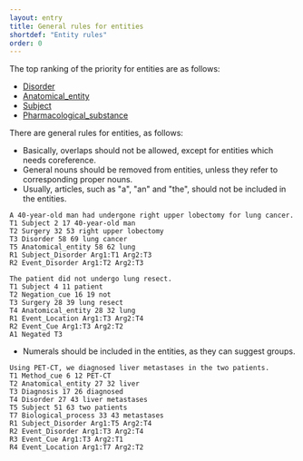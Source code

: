 ```yaml
---
layout: entry
title: General rules for entities
shortdef: "Entity rules"
order: 0
---
```


The top ranking of the priority for entities are as follows:
- [Disorder]()
- [Anatomical_entity]()
- [Subject]()
- [Pharmacological_substance]()

<!--
- [Disease]()
- [Symptom]()
- [Measurement]()
- [Cell]()
- [Protein_molecule]() (as biomarker)
-->

There are general rules for entities, as follows:
 - Basically, overlaps should not be allowed, except for entities which needs coreference.
 - General nouns should be removed from entities, unless they refer to corresponding proper nouns.
 - Usually, articles, such as "a", "an" and "the", should not be included in the entities.
 
~~~ ann
A 40-year-old man had undergone right upper lobectomy for lung cancer.
T1 Subject 2 17 40-year-old man
T2 Surgery 32 53 right upper lobectomy
T3 Disorder 58 69 lung cancer
T5 Anatomical_entity 58 62 lung
R1 Subject_Disorder Arg1:T1 Arg2:T3
R2 Event_Disorder Arg1:T2 Arg2:T3
~~~
~~~ ann
The patient did not undergo lung resect.
T1 Subject 4 11 patient
T2 Negation_cue 16 19 not
T3 Surgery 28 39 lung resect
T4 Anatomical_entity 28 32 lung
R1 Event_Location Arg1:T3 Arg2:T4
R2 Event_Cue Arg1:T3 Arg2:T2
A1 Negated T3
~~~
 
 - Numerals should be included in the entities, as they can suggest groups.

~~~ ann
Using PET-CT, we diagnosed liver metastases in the two patients.
T1 Method_cue 6 12 PET-CT
T2 Anatomical_entity 27 32 liver
T3 Diagnosis 17 26 diagnosed
T4 Disorder 27 43 liver metastases
T5 Subject 51 63 two patients
T7 Biological_process 33 43 metastases
R1 Subject_Disorder Arg1:T5 Arg2:T4
R2 Event_Disorder Arg1:T3 Arg2:T4
R3 Event_Cue Arg1:T3 Arg2:T1
R4 Event_Location Arg1:T7 Arg2:T2
~~~
 
 <!-- details -->
